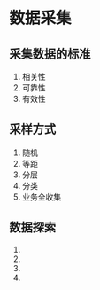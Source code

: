 # 数据采集
## 采集数据的标准
1. 相关性
2. 可靠性
3. 有效性
## 采样方式
1. 随机
2. 等距
3. 分层
4. 分类
5. 业务全收集
## 数据探索
1. 
2.
3.
4.

